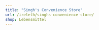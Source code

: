 ```yaml
---
title: "Singh's Convenience Store"
url: /ireleth/singhs-convenience-store/
shop: Lebensmittel
---
```


